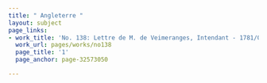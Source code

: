 ```yaml
---
title: " Angleterre "
layout: subject
page_links:
- work_title: 'No. 138: Lettre de M. de Veimeranges, Intendant - 1781/05/19'
  work_url: pages/works/no138
  page_title: '1'
  page_anchor: page-32573050

---
```

